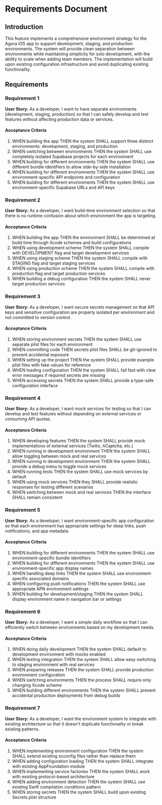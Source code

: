# Requirements Document

## Introduction

This feature implements a comprehensive environment strategy for the Agora iOS app to support development, staging, and production environments. The system will provide clean separation between environments while maintaining simplicity for solo development, with the ability to scale when adding team members. The implementation will build upon existing configuration infrastructure and avoid duplicating existing functionality.

## Requirements

### Requirement 1

**User Story:** As a developer, I want to have separate environments (development, staging, production) so that I can safely develop and test features without affecting production data or services.

#### Acceptance Criteria

1. WHEN building the app THEN the system SHALL support three distinct environments: development, staging, and production
2. WHEN switching between environments THEN the system SHALL use completely isolated Supabase projects for each environment
3. WHEN building for different environments THEN the system SHALL use different bundle identifiers to allow side-by-side installation
4. WHEN building for different environments THEN the system SHALL use environment-specific API endpoints and configuration
5. WHEN building for different environments THEN the system SHALL use environment-specific Supabase URLs and API keys

### Requirement 2

**User Story:** As a developer, I want build-time environment selection so that there is no runtime confusion about which environment the app is targeting.

#### Acceptance Criteria

1. WHEN building the app THEN the environment SHALL be determined at build time through Xcode schemes and build configurations
2. WHEN using development scheme THEN the system SHALL compile with DEVELOPMENT flag and target development services
3. WHEN using staging scheme THEN the system SHALL compile with STAGING flag and target staging services  
4. WHEN using production scheme THEN the system SHALL compile with production flag and target production services
5. WHEN building a debug configuration THEN the system SHALL never target production services

### Requirement 3

**User Story:** As a developer, I want secure secrets management so that API keys and sensitive configuration are properly isolated per environment and not committed to version control.

#### Acceptance Criteria

1. WHEN storing environment secrets THEN the system SHALL use separate plist files for each environment
2. WHEN committing code THEN secrets plist files SHALL be git-ignored to prevent accidental exposure
3. WHEN setting up the project THEN the system SHALL provide example plist files with fake values for reference
4. WHEN loading configuration THEN the system SHALL fail fast with clear error messages if required secrets are missing
5. WHEN accessing secrets THEN the system SHALL provide a type-safe configuration interface

### Requirement 4

**User Story:** As a developer, I want mock services for testing so that I can develop and test features without depending on external services or consuming API quotas.

#### Acceptance Criteria

1. WHEN developing features THEN the system SHALL provide mock implementations of external services (Twilio, hCaptcha, etc.)
2. WHEN running in development environment THEN the system SHALL allow toggling between mock and real services
3. WHEN running in development environment THEN the system SHALL provide a debug menu to toggle mock services
4. WHEN running tests THEN the system SHALL use mock services by default
5. WHEN using mock services THEN they SHALL provide realistic responses for testing different scenarios
6. WHEN switching between mock and real services THEN the interface SHALL remain consistent

### Requirement 5

**User Story:** As a developer, I want environment-specific app configuration so that each environment has appropriate settings for deep links, push notifications, and app metadata.

#### Acceptance Criteria

1. WHEN building for different environments THEN the system SHALL use environment-specific bundle identifiers
2. WHEN building for different environments THEN the system SHALL use environment-specific app display names
3. WHEN handling deep links THEN the system SHALL use environment-specific associated domains
4. WHEN configuring push notifications THEN the system SHALL use appropriate APN environment settings
5. WHEN building for development/staging THEN the system SHALL display environment name in navigation bar or settings

### Requirement 6

**User Story:** As a developer, I want a simple daily workflow so that I can efficiently switch between environments based on my development needs.

#### Acceptance Criteria

1. WHEN doing daily development THEN the system SHALL default to development environment with mocks enabled
2. WHEN testing integration THEN the system SHALL allow easy switching to staging environment with real services
3. WHEN preparing releases THEN the system SHALL provide production environment configuration
4. WHEN switching environments THEN the process SHALL require only changing Xcode scheme
5. WHEN building different environments THEN the system SHALL prevent accidental production deployments from debug builds

### Requirement 7

**User Story:** As a developer, I want the environment system to integrate with existing architecture so that it doesn't duplicate functionality or break existing patterns.

#### Acceptance Criteria

1. WHEN implementing environment configuration THEN the system SHALL extend existing xcconfig files rather than replace them
2. WHEN adding configuration loading THEN the system SHALL integrate with existing AppFoundation module
3. WHEN implementing service factories THEN the system SHALL work with existing protocol-based architecture
4. WHEN adding environment detection THEN the system SHALL use existing Swift compilation conditions pattern
5. WHEN storing secrets THEN the system SHALL build upon existing Secrets.plist structure